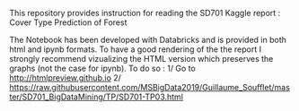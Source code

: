 This repository provides instruction for reading the SD701 Kaggle report : Cover Type Prediction of Forest 

The Notebook has been developed with Databricks and is provided in both html and ipynb formats. 
To have a good rendering of the the report I strongly recommend vizualizing the HTML version which preserves the graphs (not the case for ipynb).
To do so :
1/ Go to http://htmlpreview.github.io
2/ https://raw.githubusercontent.com/MSBigData2019/Guillaume_Soufflet/master/SD701_BigDataMining/TP/SD701-TP03.html

